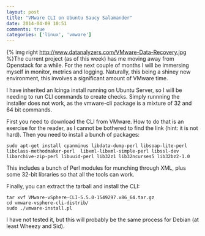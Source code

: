 ```yaml
---
layout: post
title: "VMware CLI on Ubuntu Saucy Salamander"
date: 2014-04-09 10:51
comments: true
categories: ['linux', 'vmware']
---
```

{% img right http://www.datanalyzers.com/VMware-Data-Recovery.jpg %}The current project (as of this week) has me moving away from Openstack for a while. For the next couple of months I will be immersing myself in monitor, metrics and logging. Naturally, this being a shiney new environment, this involves a significant amount of VMware time.
<!-- more -->

I have inherited an Icinga install running on Ubuntu Server, so I will be needing to run CLI commands to create checks. Simply runnning the installer does not work, as the vmware-cli package is a mixture of 32 and 64 bit commands.

First you need to download the CLI from VMware. How to do that is an exercise for the reader, as I cannot be bothered to find the link (hint: it is not hard). Then you need to install a bunch of packages:

```
sudo apt-get install cpanminus libdata-dump-perl libsoap-lite-perl libclass-methodmaker-perl  libxml-libxml-simple-perl libssl-dev libarchive-zip-perl libuuid-perl lib32z1 lib32ncurses5 lib32bz2-1.0
```

This includes a bunch of Perl modules for munching through XML, plus some 32-bit libraries so that all the tools can work.

Finally, you can extract the tarball and install the CLI:

```
tar xvf VMware-vSphere-CLI-5.5.0-1549297.x86_64.tar.gz
cd vmware-vsphere-cli-distrib/
sudo ./vmware-install.pl
```

I have not tested it, but this will probably be the same process for Debian (at least Wheezy and Sid).
